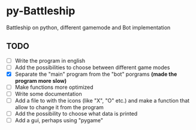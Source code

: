 # py-Battleship
Battleship on python, different gamemode and Bot implementation


## TODO

- [ ] Write the program in english
- [ ] Add the possibilities to choose between different game modes
- [x] Separate the "main" program from the "bot" porgrams **(made the program more slow)**
- [ ] Make functions more optimized
- [ ] Write some documentation
- [ ] Add a file to with the icons (like "X", "O" etc.) and make a function that allow to change it from the program
- [ ] Add the possibility to choose what data is printed
- [ ] Add a gui, perhaps using "pygame"
